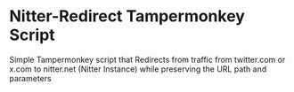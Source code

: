 # Nitter-Redirect Tampermonkey Script
Simple Tampermonkey script that Redirects from traffic from twitter.com or x.com to nitter.net (Nitter Instance) while preserving the URL path and parameters
